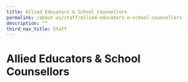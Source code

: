 ```yaml
---
title: Allied Educators & School Counsellors
permalink: /about-us/staff/allied-educators-n-school-counsellors
description: ""
third_nav_title: Staff
---
```

# **Allied Educators & School Counsellors**

